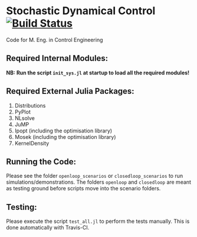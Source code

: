 # Stochastic Dynamical Control [![Build Status](https://travis-ci.org/stelmo/Stochastic-Dynamical-Control-Code.svg?branch=master)](https://travis-ci.org/stelmo/Stochastic-Dynamical-Control-Code)
Code for M. Eng. in Control Engineering

## Required Internal Modules:

**NB: Run the script `init_sys.jl` at startup to load all the required modules!**

## Required External Julia Packages:

1. Distributions
2. PyPlot
3. NLsolve
4. JuMP
5. Ipopt (including the optimisation library)
6. Mosek (including the optimisation library)
7. KernelDensity

## Running the Code:

Please see the folder `openloop_scenarios` or `closedloop_scenarios` to run simulations/demonstrations. The folders `openloop` and `closedloop` are meant as testing ground before scripts move into the scenario folders.

## Testing:

Please execute the script `test_all.jl` to perform the tests manually. This is done automatically with Travis-CI.

